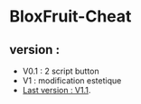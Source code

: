 # BloxFruit-Cheat
## version : 
- V0.1 : 2 script button
- V1 : modification estetique
- [Last version : V1.1](https://raw.githubusercontent.com/ninjagoku4560/BloxFruit-Cheat/V1.1/cheat.lua).
